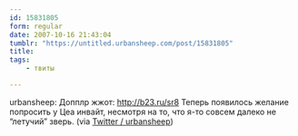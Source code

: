 ```yaml
---
id: 15831805
form: regular
date: 2007-10-16 21:43:04
tumblr: "https://untitled.urbansheep.com/post/15831805"
title:
tags:
    - твиты

---
```


<p>urbansheep: Допплр жжот: <a href="http://b23.ru/sr8">http://b23.ru/sr8</a> Теперь появилось желание попросить у Цеа инвайт, несмотря на то, что я-то совсем далеко не &ldquo;летучий&rdquo; зверь. (via <a href="http://twitter.com/urbansheep/statuses/340338312">Twitter / urbansheep</a>)</p>

